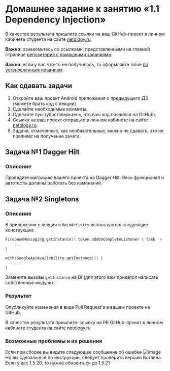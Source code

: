 # Домашнее задание к занятию «1.1 Dependency Injection»

В качестве результата пришлите ссылки на ваш GitHub-проект в личном кабинете студента на сайте [netology.ru](https://netology.ru).

**Важно**: ознакомьтесь со ссылками, представленными на главной странице [репозитория с домашними заданиями](../README.md).

**Важно**: если у вас что-то не получилось, то оформляйте Issue [по установленным правилам](../report-requirements.md).

## Как сдавать задачи

1. Откройте ваш проект Android приложения с предыдущего ДЗ (можете брать код с лекции).
1. Сделайте необходимые коммиты.
1. Сделайте пуш (удостоверьтесь, что ваш код появился на GitHub).
1. Ссылку на ваш проект отправьте в личном кабинете на сайте [netology.ru](https://netology.ru).
1. Задачи, отмеченные, как необязательные, можно не сдавать, это не повлияет на получение зачета.

## Задача №1 Dagger Hilt

### Описание

Проведите миграцию вашего проекта на Dagger Hilt. Весь функционал и автотесты должны работать без изменений.

## Задача №2 Singletons

### Описание

В приложении с лекции в `MainActivity` используются следующие конструкции:

```kotlin
FirebaseMessaging.getInstance().token.addOnCompleteListener { task ->
    ...
}

with(GoogleApiAvailability.getInstance()) {
    ...
}
```

Замените вызовы `getInstance` на DI (для этого вам придётся написать собственные модули).

### Результат

Опубликуйте изменения в виде Pull Request'а в вашем проекте на GitHub.

В качестве результата пришлите: ссылку на PR GitHub-проект в личном кабинете студента на сайте [netology.ru](https://netology.ru)


### Возможные проблемы и их решения

Если при сборке вы видите следующее сообщение об ошибке
![image](https://user-images.githubusercontent.com/13727567/124985798-8264b200-e043-11eb-96f6-cec2de608962.png)
Но вы сделали всё по инструкции, следует проверить версию Котлина. 
Если у вас 1.5.20, то нужно обновиться до 1.5.21
